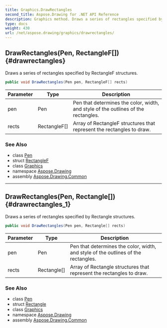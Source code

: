 ```yaml
---
title: Graphics.DrawRectangles
second_title: Aspose.Drawing for .NET API Reference
description: Graphics method. Draws a series of rectangles specified by RectangleF structures
type: docs
weight: 430
url: /net/aspose.drawing/graphics/drawrectangles/
---
```

## DrawRectangles(Pen, RectangleF[]) {#drawrectangles}

Draws a series of rectangles specified by RectangleF structures.

```csharp
public void DrawRectangles(Pen pen, RectangleF[] rects)
```

| Parameter | Type | Description |
| --- | --- | --- |
| pen | Pen | Pen that determines the color, width, and style of the outlines of the rectangles. |
| rects | RectangleF[] | Array of RectangleF structures that represent the rectangles to draw. |

### See Also

* class [Pen](../../pen/)
* struct [RectangleF](../../rectanglef/)
* class [Graphics](../)
* namespace [Aspose.Drawing](../../graphics/)
* assembly [Aspose.Drawing.Common](../../../)

---

## DrawRectangles(Pen, Rectangle[]) {#drawrectangles_1}

Draws a series of rectangles specified by Rectangle structures.

```csharp
public void DrawRectangles(Pen pen, Rectangle[] rects)
```

| Parameter | Type | Description |
| --- | --- | --- |
| pen | Pen | Pen that determines the color, width, and style of the outlines of the rectangles. |
| rects | Rectangle[] | Array of Rectangle structures that represent the rectangles to draw. |

### See Also

* class [Pen](../../pen/)
* struct [Rectangle](../../rectangle/)
* class [Graphics](../)
* namespace [Aspose.Drawing](../../graphics/)
* assembly [Aspose.Drawing.Common](../../../)



